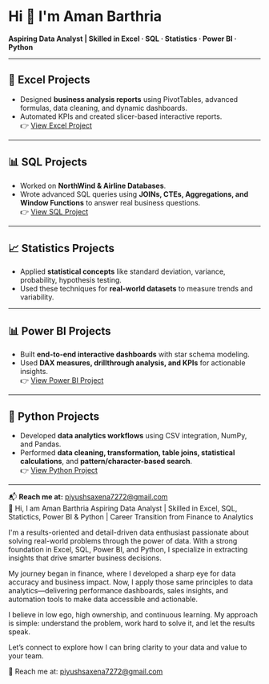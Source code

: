 # Hi 👋 I'm Aman Barthria  

**Aspiring Data Analyst | Skilled in Excel · SQL · Statistics · Power BI · Python**  

---

## 📑 Excel Projects
- Designed **business analysis reports** using PivotTables, advanced formulas, data cleaning, and dynamic dashboards.  
- Automated KPIs and created slicer-based interactive reports.  
👉 [View Excel Project](https://github.com/AmanBarthria/excel_analysis-project)

---

## 📊 SQL Projects
- Worked on **NorthWind & Airline Databases**.  
- Wrote advanced SQL queries using **JOINs, CTEs, Aggregations, and Window Functions** to answer real business questions.  
👉 [View SQL Project](https://github.com/AmanBarthria/SQL_project)

---

## 📈 Statistics Projects
- Applied **statistical concepts** like standard deviation, variance, probability, hypothesis testing.  
- Used these techniques for **real-world datasets** to measure trends and variability.  

---

## 📊 Power BI Projects
- Built **end-to-end interactive dashboards** with star schema modeling.  
- Used **DAX measures, drillthrough analysis, and KPIs** for actionable insights.  
👉 [View Power BI Project](https://github.com/AmanBarthria/powerbi_project)

---

## 🐍 Python Projects
- Developed **data analytics workflows** using CSV integration, NumPy, and Pandas.  
- Performed **data cleaning, transformation, table joins, statistical calculations**, and **pattern/character-based search**.  
👉 [View Python Project](https://github.com/AmanBarthria/Python_project)

---

📬 **Reach me at:** piyushsaxena7272@gmail.com  
👋 Hi, I am Aman Barthria
Aspiring Data Analyst | Skilled in Excel, SQL, Statictics, Power BI & Python | Career Transition from Finance to Analytics

I'm a results-oriented and detail-driven data enthusiast passionate about solving real-world problems through the power of data. With a strong foundation in Excel, SQL, Power BI, and Python, I specialize in extracting insights that drive smarter business decisions.

My journey began in finance, where I developed a sharp eye for data accuracy and business impact. Now, I apply those same principles to data analytics—delivering performance dashboards, sales insights, and automation tools to make data accessible and actionable.

I believe in low ego, high ownership, and continuous learning. My approach is simple: understand the problem, work hard to solve it, and let the results speak.

Let’s connect to explore how I can bring clarity to your data and value to your team.

📩 Reach me at: piyushsaxena7272@gmail.com

